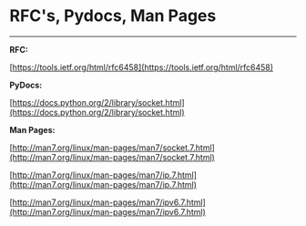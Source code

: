 # **RFC's, Pydocs, Man Pages**

---

**RFC:**

[https://tools.ietf.org/html/rfc6458](https://tools.ietf.org/html/rfc6458)

**PyDocs:**

[https://docs.python.org/2/library/socket.html](https://docs.python.org/2/library/socket.html)

**Man Pages:**

[http://man7.org/linux/man-pages/man7/socket.7.html](http://man7.org/linux/man-pages/man7/socket.7.html)

[http://man7.org/linux/man-pages/man7/ip.7.html](http://man7.org/linux/man-pages/man7/ip.7.html)

[http://man7.org/linux/man-pages/man7/ipv6.7.html](http://man7.org/linux/man-pages/man7/ipv6.7.html)



